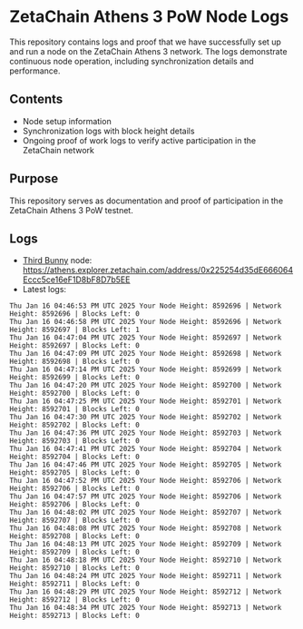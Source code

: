 # ZetaChain Athens 3 PoW Node Logs
This repository contains logs and proof that we have successfully set up and run a node on the ZetaChain Athens 3 network. The logs demonstrate continuous node operation, including synchronization details and performance.

## Contents
- Node setup information
- Synchronization logs with block height details
- Ongoing proof of work logs to verify active participation in the ZetaChain network

## Purpose
This repository serves as documentation and proof of participation in the ZetaChain Athens 3 PoW testnet.

## Logs

- [Third Bunny](https://thirdbunny.xyz/) node: https://athens.explorer.zetachain.com/address/0x225254d35dE666064Eccc5ce16eF1D8bF8D7b5EE
- Latest logs:
```
Thu Jan 16 04:46:53 PM UTC 2025 Your Node Height: 8592696 | Network Height: 8592696 | Blocks Left: 0
Thu Jan 16 04:46:58 PM UTC 2025 Your Node Height: 8592696 | Network Height: 8592697 | Blocks Left: 1
Thu Jan 16 04:47:04 PM UTC 2025 Your Node Height: 8592697 | Network Height: 8592697 | Blocks Left: 0
Thu Jan 16 04:47:09 PM UTC 2025 Your Node Height: 8592698 | Network Height: 8592698 | Blocks Left: 0
Thu Jan 16 04:47:14 PM UTC 2025 Your Node Height: 8592699 | Network Height: 8592699 | Blocks Left: 0
Thu Jan 16 04:47:20 PM UTC 2025 Your Node Height: 8592700 | Network Height: 8592700 | Blocks Left: 0
Thu Jan 16 04:47:25 PM UTC 2025 Your Node Height: 8592701 | Network Height: 8592701 | Blocks Left: 0
Thu Jan 16 04:47:30 PM UTC 2025 Your Node Height: 8592702 | Network Height: 8592702 | Blocks Left: 0
Thu Jan 16 04:47:36 PM UTC 2025 Your Node Height: 8592703 | Network Height: 8592703 | Blocks Left: 0
Thu Jan 16 04:47:41 PM UTC 2025 Your Node Height: 8592704 | Network Height: 8592704 | Blocks Left: 0
Thu Jan 16 04:47:46 PM UTC 2025 Your Node Height: 8592705 | Network Height: 8592705 | Blocks Left: 0
Thu Jan 16 04:47:52 PM UTC 2025 Your Node Height: 8592706 | Network Height: 8592706 | Blocks Left: 0
Thu Jan 16 04:47:57 PM UTC 2025 Your Node Height: 8592706 | Network Height: 8592706 | Blocks Left: 0
Thu Jan 16 04:48:02 PM UTC 2025 Your Node Height: 8592707 | Network Height: 8592707 | Blocks Left: 0
Thu Jan 16 04:48:08 PM UTC 2025 Your Node Height: 8592708 | Network Height: 8592708 | Blocks Left: 0
Thu Jan 16 04:48:13 PM UTC 2025 Your Node Height: 8592709 | Network Height: 8592709 | Blocks Left: 0
Thu Jan 16 04:48:18 PM UTC 2025 Your Node Height: 8592710 | Network Height: 8592710 | Blocks Left: 0
Thu Jan 16 04:48:24 PM UTC 2025 Your Node Height: 8592711 | Network Height: 8592711 | Blocks Left: 0
Thu Jan 16 04:48:29 PM UTC 2025 Your Node Height: 8592712 | Network Height: 8592712 | Blocks Left: 0
Thu Jan 16 04:48:34 PM UTC 2025 Your Node Height: 8592713 | Network Height: 8592713 | Blocks Left: 0
```
